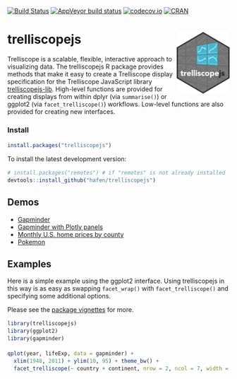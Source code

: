 <!-- badges: start -->
[![Build Status](https://travis-ci.org/hafen/trelliscopejs.svg?branch=master)](https://travis-ci.org/hafen/trelliscopejs)
[![AppVeyor build status](https://ci.appveyor.com/api/projects/status/github/hafen/trelliscopejs?branch=master&svg=true)](https://ci.appveyor.com/project/hafen/trelliscopejs)
[![codecov.io](https://codecov.io/github/hafen/trelliscopejs/coverage.svg?branch=master)](https://codecov.io/github/hafen/trelliscopejs?branch=master)
[![CRAN](http://www.r-pkg.org/badges/version/trelliscopejs)](https://cran.r-project.org/package=trelliscopejs)
<!-- badges: end -->

# trelliscopejs <img src="man/figures/logo.png" align="right" width="120px" />

Trelliscope is a scalable, flexible, interactive approach to visualizing data. The trelliscopejs R package provides methods that make it easy to create a Trelliscope display specification for the Trelliscope JavaScript library [trelliscopejs-lib](https://github.com/hafen/trelliscopejs-lib). High-level functions are provided for creating displays from within dplyr (via `summarise()`) or ggplot2 (via `facet_trelliscope()`) workflows. Low-level functions are also provided for creating new interfaces.

### Install

```r
install.packages("trelliscopejs")
```

To install the latest development version:

```r
# install.packages("remotes") # if "remotes" is not already installed
devtools::install_github("hafen/trelliscopejs")
```

## Demos

- [Gapminder](https://hafen.github.io/trelliscopejs-demo/gapminder/)
- [Gapminder with Plotly panels](https://hafen.github.io/trelliscopejs-demo/gapminder_plotly/)
- [Monthly U.S. home prices by county](https://hafen.github.io/trelliscopejs-demo/housing/)
- [Pokemon](https://hafen.github.io/trelliscopejs-demo/pokemon/)

## Examples

Here is a simple example using the ggplot2 interface. Using trelliscopejs in this way is as easy as swapping `facet_wrap()` with `facet_trelliscope()` and specifying some additional options.

Please see the [package vignettes](https://hafen.github.io/trelliscopejs/) for more.

```r
library(trelliscopejs)
library(ggplot2)
library(gapminder)

qplot(year, lifeExp, data = gapminder) +
  xlim(1948, 2011) + ylim(10, 95) + theme_bw() +
  facet_trelliscope(~ country + continent, nrow = 2, ncol = 7, width = 300)
```

<div style="margin-top:20px; margin-bottom: 20px">
<div id="ebbfa969" class="trelliscope-not-spa" style="width:850px; height:600px;"></div>
</div>
